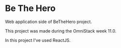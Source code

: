 # Be The Hero
Web application side of BeTheHero project.

This project was made during the OmniStack week 11.0.

In this project I've used ReactJS.